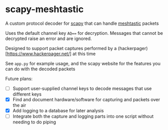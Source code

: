# scapy-meshtastic

A custom protocol decoder for [scapy](https://scapy.net/) that can handle [meshtastic](https://meshtastic.org/) packets

Uses the default channel key `AQ==` for decryption. Messages that cannot be decrypted raise an error and are ignored.

Designed to support packet captures performed by a (hackerpager)[https://www.hackerpager.net/] at this time

See `app.py` for example usage, and the scapy website for the features you can do with the decoded packets

Future plans:
- [ ] Support user-supplied channel keys to decode messages that use different keys
- [x] Find and document hardware/software for capturing and packets over the air
- [x] Add logging to a database for later analysis
- [ ] Integrate both the capture and logging parts into one script without needing to do piping
